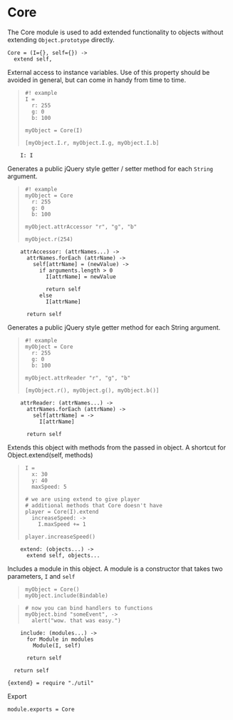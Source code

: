 Core
====

The Core module is used to add extended functionality to objects without
extending `Object.prototype` directly.

    Core = (I={}, self={}) ->
      extend self,

External access to instance variables. Use of this property should be avoided
in general, but can come in handy from time to time.

>     #! example
>     I =
>       r: 255
>       g: 0
>       b: 100
>
>     myObject = Core(I)
>
>     [myObject.I.r, myObject.I.g, myObject.I.b]

        I: I

Generates a public jQuery style getter / setter method for each `String` argument.

>     #! example
>     myObject = Core
>       r: 255
>       g: 0
>       b: 100
>
>     myObject.attrAccessor "r", "g", "b"
>
>     myObject.r(254)

        attrAccessor: (attrNames...) ->
          attrNames.forEach (attrName) ->
            self[attrName] = (newValue) ->
              if arguments.length > 0
                I[attrName] = newValue

                return self
              else
                I[attrName]

          return self

Generates a public jQuery style getter method for each String argument.

>     #! example
>     myObject = Core
>       r: 255
>       g: 0
>       b: 100
>
>     myObject.attrReader "r", "g", "b"
>
>     [myObject.r(), myObject.g(), myObject.b()]

        attrReader: (attrNames...) ->
          attrNames.forEach (attrName) ->
            self[attrName] = ->
              I[attrName]

          return self

Extends this object with methods from the passed in object. A shortcut for Object.extend(self, methods)

>     I =
>       x: 30
>       y: 40
>       maxSpeed: 5
>
>     # we are using extend to give player
>     # additional methods that Core doesn't have
>     player = Core(I).extend
>       increaseSpeed: ->
>         I.maxSpeed += 1
>
>     player.increaseSpeed()

        extend: (objects...) ->
          extend self, objects...

Includes a module in this object. A module is a constructor that takes two parameters, `I` and `self`

>     myObject = Core()
>     myObject.include(Bindable)

>     # now you can bind handlers to functions
>     myObject.bind "someEvent", ->
>       alert("wow. that was easy.")

        include: (modules...) ->
          for Module in modules
            Module(I, self)

          return self

      return self

    {extend} = require "./util"

Export

    module.exports = Core
